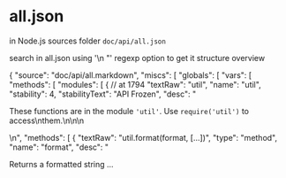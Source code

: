 

# all.json

in Node.js sources folder `doc/api/all.json`

search in all.json using '\n  "' regexp option to get it structure overview


{
  "source": "doc/api/all.markdown",
  "miscs": [
  "globals": [
  "vars": [
  "methods": [
  "modules": [
    {							// at 1794
      "textRaw": "util",
      "name": "util",
      "stability": 4,
      "stabilityText": "API Frozen",
      "desc": "<p>These functions are in the module <code>&#39;util&#39;</code>. Use <code>require(&#39;util&#39;)</code> to access\nthem.\n\n\n</p>\n",
      "methods": [
        {
          "textRaw": "util.format(format, [...])",
          "type": "method",
          "name": "format",
          "desc": "<p>Returns a formatted string ...
